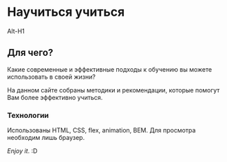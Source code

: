 # Научиться учиться
Alt-H1

## Для чего?

Какие современные и эффективные подходы к обучению вы можете использовать в своей жизни?

На данном сайте собраны методики и рекомендации, которые помогут Вам более эффективно учиться.

### Технологии

Использованы HTML, CSS, flex, animation, BEM. Для просмотра необходим лишь браузер.

_Enjoy it_. :D
